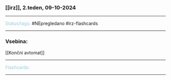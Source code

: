 ### [[irz]], 2.teden, 09-10-2024
---

<font color="#92cddc">Status/tags:</font> #NEpregledano #irz-flashcards

---

### Vsebina:

[[Končni avtomat]]

---

<font color="#92cddc">Flashcards:</font>



---
